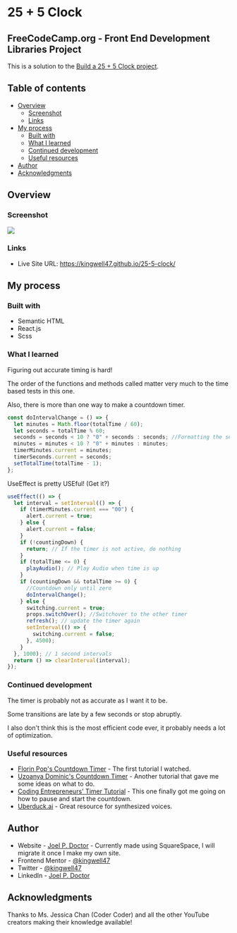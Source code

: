 # 25 + 5 Clock

## FreeCodeCamp.org - Front End Development Libraries Project

This is a solution to the [Build a 25 + 5 Clock project](https://www.freecodecamp.org/learn/front-end-development-libraries/front-end-development-libraries-projects/build-a-25--5-clock).

## Table of contents

- [Overview](#overview)
  - [Screenshot](#screenshot)
  - [Links](#links)
- [My process](#my-process)
  - [Built with](#built-with)
  - [What I learned](#what-i-learned)
  - [Continued development](#continued-development)
  - [Useful resources](#useful-resources)
- [Author](#author)
- [Acknowledgments](#acknowledgments)

## Overview

### Screenshot

![](./Screenshot.png)

### Links

- Live Site URL: https://kingwell47.github.io/25-5-clock/

## My process

### Built with

- Semantic HTML
- React.js
- Scss

### What I learned

Figuring out accurate timing is hard!

The order of the functions and methods called matter very much to the time based tests in this one.

Also, there is more than one way to make a countdown timer.

```js
const doIntervalChange = () => {
  let minutes = Math.floor(totalTime / 60);
  let seconds = totalTime % 60;
  seconds = seconds < 10 ? "0" + seconds : seconds; //Formatting the seconds and minutes
  minutes = minutes < 10 ? "0" + minutes : minutes;
  timerMinutes.current = minutes;
  timerSeconds.current = seconds;
  setTotalTime(totalTime - 1);
};
```

UseEffect is pretty USEful! (Get it?)

```js
useEffect(() => {
  let interval = setInterval(() => {
    if (timerMinutes.current === "00") {
      alert.current = true;
    } else {
      alert.current = false;
    }
    if (!countingDown) {
      return; // If the timer is not active, do nothing
    }
    if (totalTime <= 0) {
      playAudio(); // Play Audio when time is up
    }
    if (countingDown && totalTime >= 0) {
      //Countdown only until zero
      doIntervalChange();
    } else {
      switching.current = true;
      props.switchOver(); //Switchover to the other timer
      refresh(); // update the timer again
      setInterval(() => {
        switching.current = false;
      }, 4500);
    }
  }, 1000); // 1 second intervals
  return () => clearInterval(interval);
});
```

### Continued development

The timer is probably not as accurate as I want it to be.

Some transitions are late by a few seconds or stop abruptly.

I also don't think this is the most efficient code ever, it probably needs a lot of optimization.

### Useful resources

- [Florin Pop's Countdown Timer](https://www.youtube.com/watch?v=x7WJEmxNlEs) - The first tutorial I watched.
- [Uzoanya Dominic's Countdown Timer](https://www.youtube.com/watch?v=ZVOGPvo08zM) - Another tutorial that gave me some ideas on what to do.
- [Coding Entrepreneurs' Timer Tutorial](https://www.youtube.com/watch?v=NAx76xx40jM) - This one finally got me going on how to pause and start the countdown.
- [Uberduck.ai](https://uberduck.ai) - Great resource for synthesized voices.

## Author

- Website - [Joel P. Doctor](https://www.kingwell47.com) - Currently made using SquareSpace, I will migrate it once I make my own site.
- Frontend Mentor - [@kingwell47](https://www.frontendmentor.io/profile/kingwell47)
- Twitter - [@kingwell47](https://www.twitter.com/kingwell47)
- LinkedIn - [Joel P. Doctor](https://www.linkedin.com/in/joel-d-05854919/)

## Acknowledgments

Thanks to Ms. Jessica Chan (Coder Coder) and all the other YouTube creators making their knowledge available!
